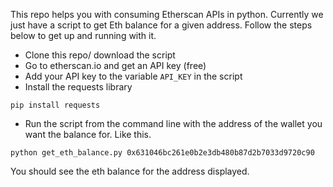 This repo helps you with consuming Etherscan APIs in python.
Currently we just have a script to get Eth balance for a given address. Follow the steps below to get up and running with it.
 - Clone this repo/ download the script
 - Go to etherscan.io and get an API key (free)
 - Add your API key to the variable `API_KEY` in the script
 - Install the requests library
```
pip install requests
```
 - Run the script from the command line with the address of the wallet you want the balance for. Like this.
```
python get_eth_balance.py 0x631046bc261e0b2e3db480b87d2b7033d9720c90
```
You should see the eth balance for the address displayed.
